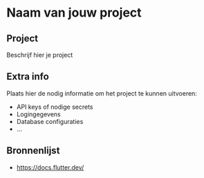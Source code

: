 # Naam van jouw project

## Project
Beschrijf hier je project

## Extra info
Plaats hier de nodig informatie om het
project te kunnen uitvoeren:

- API keys of nodige secrets
- Logingegevens
- Database configuraties
- ...

## Bronnenlijst
- https://docs.flutter.dev/
